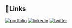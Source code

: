 ## 🔎Links
[![portfolio](https://img.shields.io/badge/portfolio-000?style=for-the-badge&logo=ko-fi&logoColor=white)]()
[![linkedin](https://img.shields.io/badge/linkedin-0A66C2?style=for-the-badge&logo=linkedin&logoColor=white)](https://www.linkedin.com/in/fareyes2603/)
[![twitter](https://img.shields.io/badge/faceboook-1DA1F2?style=for-the-badge&logo=twitter&logoColor=white)](https://www.facebook.com/profile.php?id=100060899045243)
